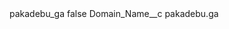 <?xml version="1.0" encoding="UTF-8"?>
<CustomMetadata xmlns="http://soap.sforce.com/2006/04/metadata" xmlns:xsi="http://www.w3.org/2001/XMLSchema-instance" xmlns:xsd="http://www.w3.org/2001/XMLSchema">
    <label>pakadebu_ga</label>
    <protected>false</protected>
    <values>
        <field>Domain_Name__c</field>
        <value xsi:type="xsd:string">pakadebu.ga</value>
    </values>
</CustomMetadata>
